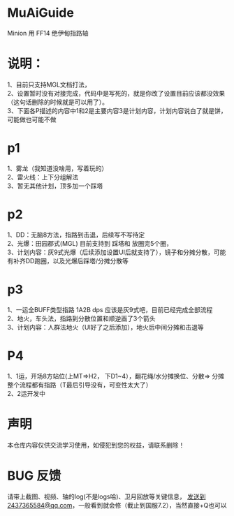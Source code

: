 # MuAiGuide
Minion 用 FF14 绝伊甸指路轴

# 说明：
1、目前只支持MGL文档打法，
<br>2、设置暂时没有对接完成，代码中是写死的，就是你改了设置目前应该都没效果（这句话删除的时候就是可以用了）。
<br>3、下面各P描述的内容中1和2是主要内容3是计划内容，计划内容说白了就是饼，可能做也可能不做

# p1
1、雾龙（我知道没啥用，写着玩的）
<br>2、雷火线：上下分组解法 
<br>3、暂无其他计划，顶多加一个踩塔
# p2
1、DD：无脑8方法，指路到击退，后续写不写待定 
<br>2、光爆：田园郡式(MGL)  目前支持到 踩塔和 放圈完5个圈，
<br>3、计划内容：灰9式光爆（后续添加设置UI后就支持了），镜子和分摊分散，可能有补齐DD跑圈，以及光爆后踩塔/分摊分散等
# p3
1、一运全BUFF类型指路 1A2B dps  应该是灰9式吧，目前已经完成全部流程 
<br>2、地火，车头法，指路到分散位置和顺逆画了3个箭头
<br>3、计划内容：人群法地火（UI好了之后添加），地火后中间分摊和击退等
# P4
1、1运，开场8方站位(上MT=>H2， 下D1~4），翻花绳/水分摊换位、分散=> 分摊 整个流程都有指路（T最后引导没有，可变性太大了）
<br>2、2运开发中

# 声明
本仓库内容仅供交流学习使用，如侵犯到您的权益，请联系删除！

# BUG 反馈
请带上截图、视频、轴的log(不是logs哈)、卫月回放等关键信息， 发送到2437365584@qq.com，一般看到就会修（截止到国服7.2），当然直接+Q也可以
